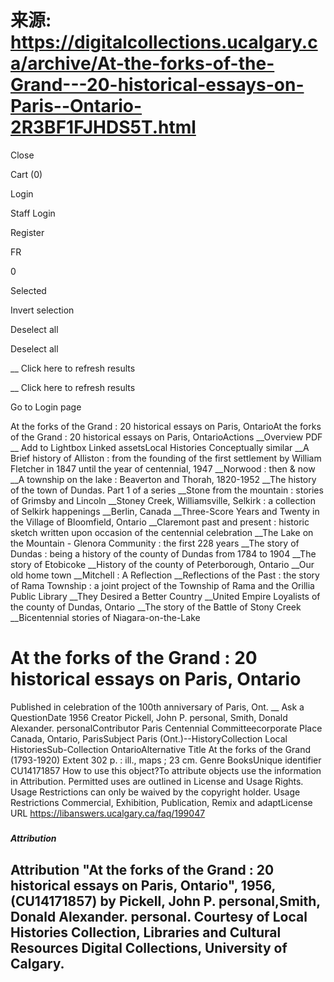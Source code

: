 # 来源: https://digitalcollections.ucalgary.ca/archive/At-the-forks-of-the-Grand---20-historical-essays-on-Paris--Ontario-2R3BF1FJHDS5T.html

Close

Cart (0)

Login

Staff Login

Register

FR

0

Selected 

Invert selection

Deselect all

Deselect all

 __ Click here to refresh results

 __ Click here to refresh results

Go to Login page

At the forks of the Grand : 20 historical essays on Paris, OntarioAt the forks of the Grand : 20 historical essays on Paris, OntarioActions __Overview PDF __ Add to Lightbox Linked assetsLocal Histories Conceptually similar __A Brief history of Alliston : from the founding of the first settlement by William Fletcher in 1847 until the year of centennial, 1947 __Norwood : then & now  __A township on the lake : Beaverton and Thorah, 1820-1952 __The history of the town of Dundas. Part 1 of a series __Stone from the mountain : stories of Grimsby and Lincoln __Stoney Creek, Williamsville, Selkirk : a collection of Selkirk happenings __Berlin, Canada __Three-Score Years and Twenty in the Village of Bloomfield, Ontario __Claremont past and present : historic sketch written upon occasion of the centennial celebration __The Lake on the Mountain - Glenora Community : the first 228 years __The story of Dundas : being a history of the county of Dundas from 1784 to 1904 __The story of Etobicoke __History of the county of Peterborough, Ontario __Our old home town __Mitchell : A Reflection __Reflections of the Past : the story of Rama Township : a joint project of the Township of Rama and the Orillia Public Library __They Desired a Better Country __United Empire Loyalists of the county of Dundas, Ontario __The story of the Battle of Stony Creek __Bicentennial stories of Niagara-on-the-Lake

# 

# At the forks of the Grand : 20 historical essays on Paris, Ontario

Published in celebration of the 100th anniversary of Paris, Ont.  __ Ask a QuestionDate 1956 Creator Pickell, John P. personal, Smith, Donald Alexander. personalContributor Paris Centennial Committeecorporate Place Canada, Ontario, ParisSubject Paris (Ont.)--HistoryCollection Local HistoriesSub-Collection OntarioAlternative Title At the forks of the Grand (1793-1920) Extent 302 p. : ill., maps ; 23 cm. Genre BooksUnique identifier CU14171857 How to use this object?To attribute objects use the information in Attribution. Permitted uses are outlined in License and Usage Rights. Usage Restrictions can only be waived by the copyright holder. Usage Restrictions Commercial, Exhibition, Publication, Remix and adaptLicense URL https://libanswers.ucalgary.ca/faq/199047

##### 

##### Attribution 

Attribution "At the forks of the Grand : 20 historical essays on Paris, Ontario", 1956, (CU14171857) by Pickell, John P. personal,Smith, Donald Alexander. personal. Courtesy of Local Histories Collection, Libraries and Cultural Resources Digital Collections, University of Calgary.   
---
